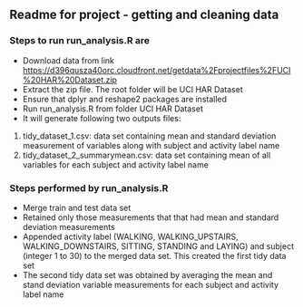 ## Readme for project - getting and cleaning data

### Steps to run run_analysis.R are
* Download data from link
  https://d396qusza40orc.cloudfront.net/getdata%2Fprojectfiles%2FUCI%20HAR%20Dataset.zip
* Extract the zip file. The root folder will be UCI HAR Dataset
* Ensure that dplyr and reshape2 packages are installed
* Run run_analysis.R from folder UCI HAR Dataset
* It will generate following two outputs files:
1. tidy_dataset_1.csv: data set containing mean and standard deviation measurement of
   variables along with subject and activity label name
2. tidy_dataset_2_summarymean.csv: data set containing mean of all variables for each
   subject and activity label name


### Steps performed by run_analysis.R
* Merge train and test data set
* Retained only those measurements that that had mean and standard deviation
  measurements
* Appended activity label (WALKING, WALKING_UPSTAIRS, WALKING_DOWNSTAIRS, SITTING,
  STANDING and LAYING) and subject (integer 1 to 30) to the merged data set. This
  created the first tidy data set
* The second tidy data set was obtained by averaging the mean and stand deviation
  variable measurements for each subject and activity label name
